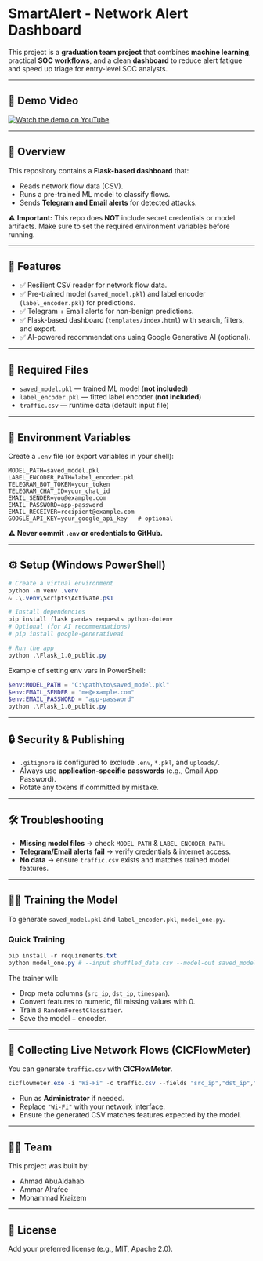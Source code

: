 # SmartAlert - Network Alert Dashboard  

This project is a **graduation team project** that combines **machine learning**, practical **SOC workflows**, and a clean **dashboard** to reduce alert fatigue and speed up triage for entry-level SOC analysts.  

---

## 🎥 Demo Video  

[![Watch the demo on YouTube](https://img.youtube.com/vi/APvQzbvzH0g/0.jpg)](https://youtu.be/APvQzbvzH0g)  

---

## 📌 Overview  

This repository contains a **Flask-based dashboard** that:  
- Reads network flow data (CSV).  
- Runs a pre-trained ML model to classify flows.  
- Sends **Telegram and Email alerts** for detected attacks.  

⚠️ **Important:** This repo does **NOT** include secret credentials or model artifacts. Make sure to set the required environment variables before running.  

---

## 🚀 Features  

- ✅ Resilient CSV reader for network flow data.  
- ✅ Pre-trained model (`saved_model.pkl`) and label encoder (`label_encoder.pkl`) for predictions.  
- ✅ Telegram + Email alerts for non-benign predictions.  
- ✅ Flask-based dashboard (`templates/index.html`) with search, filters, and export.  
- ✅ AI-powered recommendations using Google Generative AI (optional).  

---

## 📂 Required Files  

- `saved_model.pkl` — trained ML model (**not included**)  
- `label_encoder.pkl` — fitted label encoder (**not included**)  
- `traffic.csv` — runtime data (default input file)  

---

## 🔑 Environment Variables  

Create a `.env` file (or export variables in your shell):  

```env
MODEL_PATH=saved_model.pkl
LABEL_ENCODER_PATH=label_encoder.pkl
TELEGRAM_BOT_TOKEN=your_token
TELEGRAM_CHAT_ID=your_chat_id
EMAIL_SENDER=you@example.com
EMAIL_PASSWORD=app-password
EMAIL_RECEIVER=recipient@example.com
GOOGLE_API_KEY=your_google_api_key   # optional
```

⚠️ **Never commit `.env` or credentials to GitHub.**  

---

## ⚙️ Setup (Windows PowerShell)  

```powershell
# Create a virtual environment
python -m venv .venv
& .\.venv\Scripts\Activate.ps1

# Install dependencies
pip install flask pandas requests python-dotenv
# Optional (for AI recommendations)
# pip install google-generativeai

# Run the app
python .\Flask_1.0_public.py
```

Example of setting env vars in PowerShell:  

```powershell
$env:MODEL_PATH = "C:\path\to\saved_model.pkl"
$env:EMAIL_SENDER = "me@example.com"
$env:EMAIL_PASSWORD = "app-password"
python .\Flask_1.0_public.py
```

---

## 🔒 Security & Publishing  

- `.gitignore` is configured to exclude `.env`, `*.pkl`, and `uploads/`.  
- Always use **application-specific passwords** (e.g., Gmail App Password).  
- Rotate any tokens if committed by mistake.  

---

## 🛠 Troubleshooting  

- **Missing model files** → check `MODEL_PATH` & `LABEL_ENCODER_PATH`.  
- **Telegram/Email alerts fail** → verify credentials & internet access.  
- **No data** → ensure `traffic.csv` exists and matches trained model features.  

---

## 🧑‍💻 Training the Model  

To generate `saved_model.pkl` and `label_encoder.pkl`, `model_one.py`.  

### Quick Training  

```powershell
pip install -r requirements.txt
python model_one.py # --input shuffled_data.csv --model-out saved_model.pkl --label-out label_encoder.pkl
```

The trainer will:  
- Drop meta columns (`src_ip`, `dst_ip`, `timespan`).  
- Convert features to numeric, fill missing values with 0.  
- Train a `RandomForestClassifier`.  
- Save the model + encoder.  

---

## 📡 Collecting Live Network Flows (CICFlowMeter)  

You can generate `traffic.csv` with **CICFlowMeter**.  

```powershell
cicflowmeter.exe -i "Wi-Fi" -c traffic.csv --fields "src_ip","dst_ip","timestamp","dst_port","protocol","flow_duration","tot_fwd_pkts","tot_bwd_pkts","flow_byts_s","flow_pkts_s", ...
```

- Run as **Administrator** if needed.  
- Replace `"Wi-Fi"` with your network interface.  
- Ensure the generated CSV matches features expected by the model.  

---

## 👨‍💻 Team  

This project was built by:  
- Ahmad AbuAldahab  
- Ammar Alrafee  
- Mohammad Kraizem  

---

## 📜 License  

Add your preferred license (e.g., MIT, Apache 2.0).  
